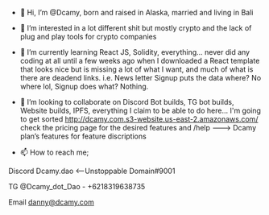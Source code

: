 - 👋 Hi, I’m @Dcamy, born and raised in Alaska, married and living in Bali

- 👀 I’m interested in a lot different shit but mostly crypto and the lack of plug and play tools for crypto companies

- 🌱 I’m currently learning React JS, Solidity, everything... never did any coding at all until a few weeks ago when I downloaded a React template that looks nice but is
missing a lot of what I want, and much of what is there are deadend links. i.e. News letter Signup puts the data where? No where lol, Signup does what? Nothing.  

- 💞️ I’m looking to collaborate on Discord Bot builds, TG bot builds, Website builds, IPFS, everything I claim to be able to do here... I'm going to get sorted 
http://dcamy.com.s3-website.us-east-2.amazonaws.com/ check the pricing page for the desired features and /help ---> Dcamy plan’s features for feature discriptions

- 📫 How to reach me;

Discord
Dcamy.dao <--Unstoppable Domain#9001

TG
@Dcamy_dot_Dao - +6218319638735

Email
danny@dcamy.com

<!---
Dcamy/Dcamy is a ✨ special ✨ repository because its `README.md` (this file) appears on your GitHub profile.
You can click the Preview link to take a look at your changes.
--->
